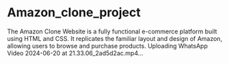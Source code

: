 # Amazon_clone_project
The Amazon Clone Website is a fully functional e-commerce platform built using HTML and CSS. It replicates the familiar layout and design of Amazon, allowing users to browse and purchase products.
Uploading WhatsApp Video 2024-06-20 at 21.33.06_2ad5d2ac.mp4…
